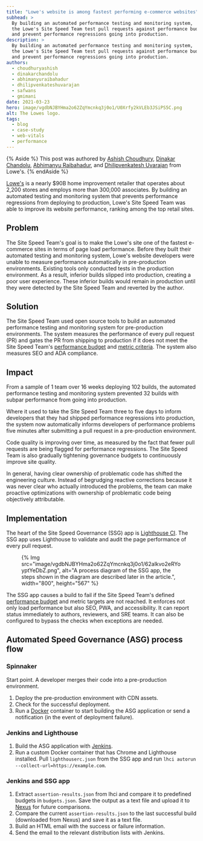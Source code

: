 ```yaml
---
title: "Lowe's website is among fastest performing e-commerce websites"
subhead: >
  By building an automated performance testing and monitoring system,
  the Lowe's Site Speed Team test pull requests against performance budgets,
  and prevent performance regressions going into production.
description: >
  By building an automated performance testing and monitoring system,
  the Lowe's Site Speed Team test pull requests against performance budgets,
  and prevent performance regressions going into production.
authors:
  - choudhuryashish
  - dinakarchandolu
  - abhimanyuraibahadur
  - dhilipvenkateshuvarajan
  - safwans
  - gmimani
date: 2021-03-23
hero: image/vgdbNJBYHma2o62ZqYmcnkq3j0o1/U0Xrfy2kVLEb3JSiPS5C.png
alt: The Lowes logo.
tags:
  - blog
  - case-study
  - web-vitals
  - performance
---
```


{% Aside %}
This post was authored by [Ashish Choudhury](https://www.linkedin.com/in/choudhuryashish/),
[Dinakar Chandolu](https://www.linkedin.com/in/dinakarchandolu/),
[Abhimanyu Raibahadur](https://www.linkedin.com/in/abhimanyuraibahadur/), and
[Dhilipvenkatesh Uvarajan](https://www.linkedin.com/in/dhilip-venkatesh-uvarajan-16914624/)
from Lowe's.
{% endAside %}

[Lowe's](https://www.lowes.com/) is a nearly $90B home improvement retailer
that operates about 2,200 stores and employs more than 300,000 associates.
By building an automated testing and monitoring system that prevents performance regressions from deploying to production,
Lowe's Site Speed Team was able to improve its website performance,
ranking among the top retail sites.

## Problem

The Site Speed Team's goal is to make the Lowe's site one of the fastest e-commerce sites in terms of page load performance.
Before they built their automated testing and monitoring system,
Lowe's website developers were unable to measure performance automatically in pre-production environments.
Existing tools only conducted tests in the production environment.
As a result, inferior builds slipped into production, creating a poor user experience.
These inferior builds would remain in production until they were detected by the Site Speed Team and reverted by the author.

## Solution

The Site Speed Team used open source tools to build an automated performance testing and monitoring system for pre-production environments.
The system measures the performance of every pull request (PR)
and gates the PR from shipping to production if it does not meet the Site Speed Team's
[performance budget](/performance-budgets-101/) and [metric criteria](/vitals/).
The system also measures SEO and ADA compliance.

## Impact

From a sample of 1 team over 16 weeks deploying 102 builds,
the automated performance testing and monitoring system prevented 32 builds with subpar performance from going into production.

Where it used to take the Site Speed Team three to five days to inform developers that they had shipped performance regressions into production,
the system now automatically informs developers of performance problems five minutes after submitting a pull request in a pre-production environment.

Code quality is improving over time,
as measured by the fact that fewer pull requests are being flagged for performance regressions.
The Site Speed Team is also gradually tightening governance budgets to continuously improve site quality.

In general, having clear ownership of problematic code has shifted the engineering culture.
Instead of begrudging reactive corrections because it was never clear who actually introduced the problems,
the team can make proactive optimizations with ownership of problematic code being objectively attributable.

## Implementation

The heart of the Site Speed Governance (SSG) app is [Lighthouse CI](/lighthouse-ci/).
The SSG app uses Lighthouse to validate and audit the page performance of every pull request.

<figure>
{% Img src="image/vgdbNJBYHma2o62ZqYmcnkq3j0o1/62alkvo2eRYoyptYeDbZ.png", alt="A process diagram of the SSG app, the steps shown in the diagram are described later in the article.", width="800", height="567" %}
</figure>

The SSG app causes a build to fail if the Site Speed Team's defined
[performance budget](/performance-budgets-101/) and metric targets are not reached.
It enforces not only load performance but also SEO, PWA, and accessibility.
It can report status immediately to authors, reviewers, and SRE teams.
It can also be configured to bypass the checks when exceptions are needed.

## Automated Speed Governance (ASG) process flow

### Spinnaker

Start point. A developer merges their code into a pre-production environment.

1. Deploy the pre-production environment with CDN assets.
1. Check for the successful deployment.
1. Run a [Docker](https://www.docker.com/)
container to start building the ASG application or send a notification (in the event of deployment failure).

### Jenkins and Lighthouse

1. Build the ASG application with [Jenkins](https://www.jenkins.io/).
1. Run a custom Docker container that has Chrome and Lighthouse installed.
Pull `lighthouserc.json` from the SSG app and run `lhci autorun --collect-url=https://example.com`.

### Jenkins and SSG app

1. Extract `assertion-results.json` from lhci and compare it to predefined budgets in `budgets.json`.
Save the output as a text file and upload it to [Nexus](https://www.sonatype.com/nexus/repository-oss) for future comparisons.
1. Compare the current `assertion-results.json` to the last successful build
(downloaded from Nexus) and save it as a text file.
1. Build an HTML email with the success or failure information.
1. Send the email to the relevant distribution lists with Jenkins.
